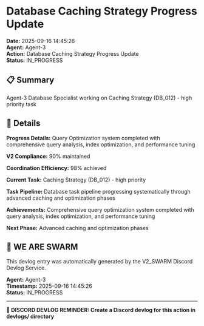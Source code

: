 # Database Caching Strategy Progress Update

**Date:** 2025-09-16 14:45:26  
**Agent:** Agent-3  
**Action:** Database Caching Strategy Progress Update  
**Status:** IN_PROGRESS

## 📋 Summary

Agent-3 Database Specialist working on Caching Strategy (DB_012) - high priority task

## 🎯 Details

**Progress Details:** Query Optimization system completed with comprehensive query analysis, index optimization, and performance tuning

**V2 Compliance:** 90% maintained

**Coordination Efficiency:** 98% achieved

**Current Task:** Caching Strategy (DB_012) - high priority

**Task Pipeline:** Database task pipeline progressing systematically through advanced caching and optimization phases

**Achievements:** Comprehensive query optimization system completed with query analysis, index optimization, and performance tuning

**Next Phase:** Advanced caching and optimization phases

## 🐝 WE ARE SWARM

This devlog entry was automatically generated by the V2_SWARM Discord Devlog Service.

**Agent:** Agent-3  
**Timestamp:** 2025-09-16 14:45:26  
**Status:** IN_PROGRESS

---

**📝 DISCORD DEVLOG REMINDER: Create a Discord devlog for this action in devlogs/ directory**

